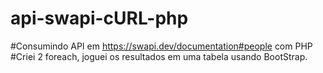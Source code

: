 # api-swapi-cURL-php
#Consumindo API em https://swapi.dev/documentation#people com PHP #Criei 2 foreach, joguei os resultados em uma tabela usando BootStrap.
